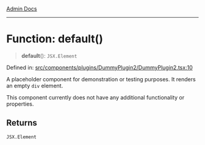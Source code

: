[Admin Docs](/)

***

# Function: default()

> **default**(): `JSX.Element`

Defined in: [src/components/plugins/DummyPlugin2/DummyPlugin2.tsx:10](https://github.com/Aad1tya27/talawa-admin/blob/dd4a08e622d0fa38bcf9758a530e8cdf917dbac8/src/components/plugins/DummyPlugin2/DummyPlugin2.tsx#L10)

A placeholder component for demonstration or testing purposes.
It renders an empty `div` element.

This component currently does not have any additional functionality
or properties.

## Returns

`JSX.Element`
